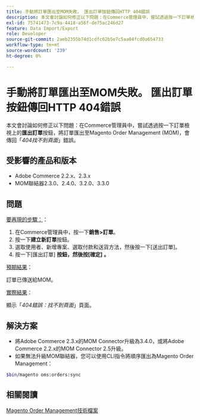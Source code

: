 ```yaml
---
title: 手動將訂單匯出至MOM失敗。 匯出訂單按鈕傳回HTTP 404錯誤
description: 本文會討論如何修正以下問題：在Commerce管理員中，嘗試透過按一下訂單檢視上的**匯出訂單**按鈕，將訂單匯出至Magento Order Management (MOM)，會傳回「*404找不到頁面*」錯誤。
exl-id: 75741473-7c9a-4418-a56f-de75ac246d27
feature: Data Import/Export
role: Developer
source-git-commit: 2aeb2355b74d1cdfc62b5e7c5aa04fcd0a654733
workflow-type: tm+mt
source-wordcount: '239'
ht-degree: 0%

---
```


# 手動將訂單匯出至MOM失敗。 匯出訂單按鈕傳回HTTP 404錯誤

本文會討論如何修正以下問題：在Commerce管理員中，嘗試透過按一下訂單檢視上的&#x200B;**匯出訂單**&#x200B;按鈕，將訂單匯出至Magento Order Management (MOM)，會傳回「*404找不到頁面*」錯誤。

## 受影響的產品和版本

* Adobe Commerce 2.2.x、2.3.x
* MOM聯結器2.3.0、2.4.0、3.2.0、3.3.0

## 問題

<u>要再現的步驟：</u>：

1. 在Commerce管理員中，按一下&#x200B;**銷售>訂單**。
1. 按一下&#x200B;**建立新訂單**&#x200B;按鈕。
1. 選取使用者、新增專案、選取付款和送貨方法，然後按一下[送出訂單]。**&#x200B;**
1. 按一下[匯出訂單] **按鈕，然後按[確定]** **。**

<u>預期結果</u>：

訂單已傳送給MOM。

<u>實際結果</u>：

顯示「*404錯誤：找不到頁面*」頁面。

## 解決方案

* 將Adobe Commerce 2.3.x的MOM Connector升級為3.4.0，或將Adobe Commerce 2.2.x的MOM Connector 2.5升級。
* 如果無法升級MOM聯結器，您可以使用CLI指令將順序匯出為Magento Order Management：

```bash
$bin/magento oms:orders:sync
```

## 相關閱讀

[Magento Order Management技術檔案](https://commerce-docs.github.io/oms-documentation-archive/)
